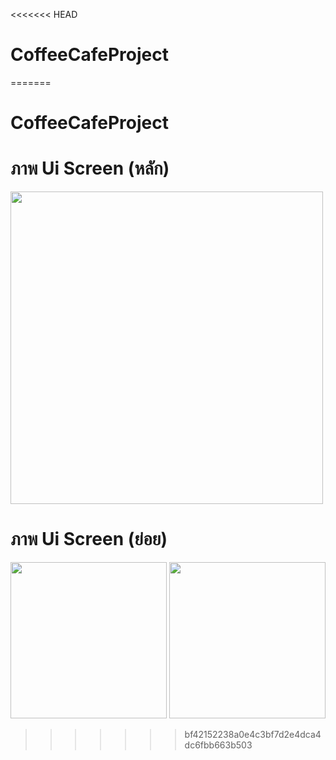 <<<<<<< HEAD
# CoffeeCafeProject
=======
# CoffeeCafeProject

# ภาพ Ui Screen (หลัก)

<img src="https://github.com/user-attachments/assets/625f4226-f047-45d2-b228-520e5bddc680" width="500">

# ภาพ Ui Screen (ย่อย)

<img src="https://github.com/user-attachments/assets/9b907e4a-b313-44ab-99d1-7ba9f3015608" width="250">

<img src="https://github.com/user-attachments/assets/b92d7f17-8700-4a77-8001-4fa16c49afc7" width="250">

>>>>>>> bf42152238a0e4c3bf7d2e4dca4dc6fbb663b503
